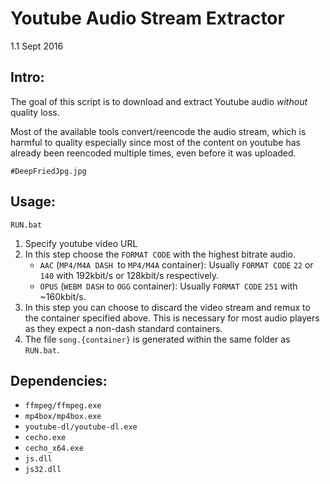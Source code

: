 # Youtube Audio Stream Extractor
1.1 Sept 2016

## Intro:
The goal of this script is to download and extract Youtube audio *without* quality loss.

Most of the available tools convert/reencode the audio stream, which is harmful to quality especially since most of the
content on youtube has already been reencoded multiple times, even before it was uploaded.

`#DeepFriedJpg.jpg`

## Usage:

`RUN.bat`
1. Specify youtube video URL
2. In this step choose the `FORMAT CODE` with the highest bitrate audio.
   * `AAC` (`MP4/M4A DASH `to `MP4/M4A` container): Usually `FORMAT CODE` `22` or `140` with 192kbit/s or 128kbit/s respectively.
   * `OPUS` (`WEBM DASH` to `OGG` container): Usually `FORMAT CODE` `251` with ~160kbit/s.
3. In this step you can choose to discard the video stream and remux to the container specified above. This is necessary
 for most audio players as they expect a non-dash standard containers.
4. The file `song.{container}` is generated within the same folder as `RUN.bat`.


## Dependencies:

* `ffmpeg/ffmpeg.exe`
* `mp4box/mp4box.exe`
* `youtube-dl/youtube-dl.exe`
* `cecho.exe`
* `cecho_x64.exe`
* `js.dll`
* `js32.dll`
